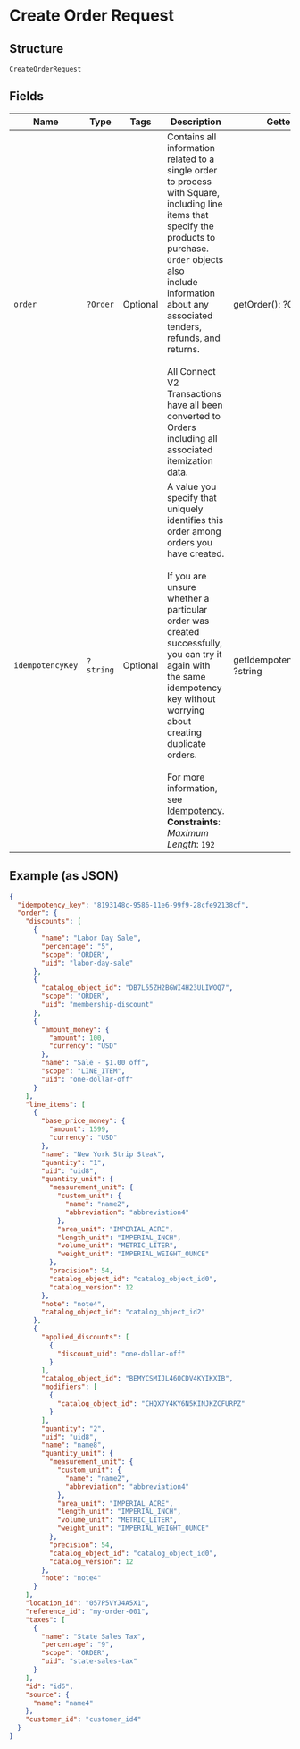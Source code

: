 
# Create Order Request

## Structure

`CreateOrderRequest`

## Fields

| Name | Type | Tags | Description | Getter | Setter |
|  --- | --- | --- | --- | --- | --- |
| `order` | [`?Order`](../../doc/models/order.md) | Optional | Contains all information related to a single order to process with Square,<br>including line items that specify the products to purchase. `Order` objects also<br>include information about any associated tenders, refunds, and returns.<br><br>All Connect V2 Transactions have all been converted to Orders including all associated<br>itemization data. | getOrder(): ?Order | setOrder(?Order order): void |
| `idempotencyKey` | `?string` | Optional | A value you specify that uniquely identifies this<br>order among orders you have created.<br><br>If you are unsure whether a particular order was created successfully,<br>you can try it again with the same idempotency key without<br>worrying about creating duplicate orders.<br><br>For more information, see [Idempotency](https://developer.squareup.com/docs/build-basics/common-api-patterns/idempotency).<br>**Constraints**: *Maximum Length*: `192` | getIdempotencyKey(): ?string | setIdempotencyKey(?string idempotencyKey): void |

## Example (as JSON)

```json
{
  "idempotency_key": "8193148c-9586-11e6-99f9-28cfe92138cf",
  "order": {
    "discounts": [
      {
        "name": "Labor Day Sale",
        "percentage": "5",
        "scope": "ORDER",
        "uid": "labor-day-sale"
      },
      {
        "catalog_object_id": "DB7L55ZH2BGWI4H23ULIWOQ7",
        "scope": "ORDER",
        "uid": "membership-discount"
      },
      {
        "amount_money": {
          "amount": 100,
          "currency": "USD"
        },
        "name": "Sale - $1.00 off",
        "scope": "LINE_ITEM",
        "uid": "one-dollar-off"
      }
    ],
    "line_items": [
      {
        "base_price_money": {
          "amount": 1599,
          "currency": "USD"
        },
        "name": "New York Strip Steak",
        "quantity": "1",
        "uid": "uid8",
        "quantity_unit": {
          "measurement_unit": {
            "custom_unit": {
              "name": "name2",
              "abbreviation": "abbreviation4"
            },
            "area_unit": "IMPERIAL_ACRE",
            "length_unit": "IMPERIAL_INCH",
            "volume_unit": "METRIC_LITER",
            "weight_unit": "IMPERIAL_WEIGHT_OUNCE"
          },
          "precision": 54,
          "catalog_object_id": "catalog_object_id0",
          "catalog_version": 12
        },
        "note": "note4",
        "catalog_object_id": "catalog_object_id2"
      },
      {
        "applied_discounts": [
          {
            "discount_uid": "one-dollar-off"
          }
        ],
        "catalog_object_id": "BEMYCSMIJL46OCDV4KYIKXIB",
        "modifiers": [
          {
            "catalog_object_id": "CHQX7Y4KY6N5KINJKZCFURPZ"
          }
        ],
        "quantity": "2",
        "uid": "uid8",
        "name": "name8",
        "quantity_unit": {
          "measurement_unit": {
            "custom_unit": {
              "name": "name2",
              "abbreviation": "abbreviation4"
            },
            "area_unit": "IMPERIAL_ACRE",
            "length_unit": "IMPERIAL_INCH",
            "volume_unit": "METRIC_LITER",
            "weight_unit": "IMPERIAL_WEIGHT_OUNCE"
          },
          "precision": 54,
          "catalog_object_id": "catalog_object_id0",
          "catalog_version": 12
        },
        "note": "note4"
      }
    ],
    "location_id": "057P5VYJ4A5X1",
    "reference_id": "my-order-001",
    "taxes": [
      {
        "name": "State Sales Tax",
        "percentage": "9",
        "scope": "ORDER",
        "uid": "state-sales-tax"
      }
    ],
    "id": "id6",
    "source": {
      "name": "name4"
    },
    "customer_id": "customer_id4"
  }
}
```

